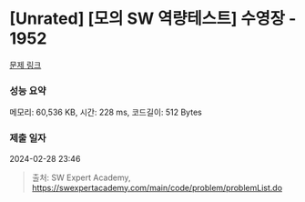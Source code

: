 # [Unrated] [모의 SW 역량테스트] 수영장 - 1952 

[문제 링크](https://swexpertacademy.com/main/code/problem/problemDetail.do?contestProbId=AV5PpFQaAQMDFAUq) 

### 성능 요약

메모리: 60,536 KB, 시간: 228 ms, 코드길이: 512 Bytes

### 제출 일자

2024-02-28 23:46



> 출처: SW Expert Academy, https://swexpertacademy.com/main/code/problem/problemList.do